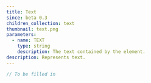 ```yaml
---
title: Text
since: beta 0.3
children_collection: text
thumbnail: text.png
parameters:
  - name: TEXT
    type: string
    description: The text contained by the element.
description: Represents text.
---
```


```javascript
// To be filled in
```


